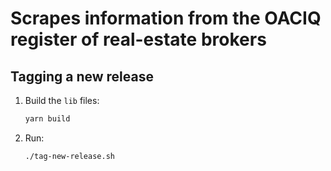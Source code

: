 #   Scrapes information from the OACIQ register of real-estate brokers

##  Tagging a new release

1.  Build the `lib` files:

    ```sh
    yarn build
    ```

2.  Run:

    ```sh
    ./tag-new-release.sh
    ```

